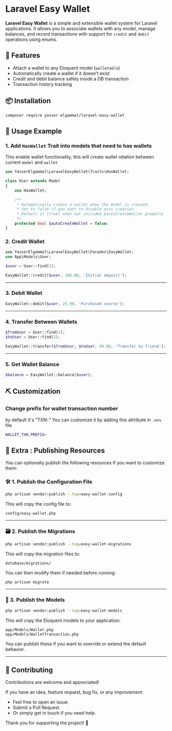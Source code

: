 # Laravel Easy Wallet

**Laravel Easy Wallet** is a simple and extensible wallet system for Laravel applications. It allows you to associate wallets with any model, manage balances, and record transactions with support for `credit` and `debit` operations using enums.

## 🚀 Features

- Attach a wallet to any Eloquent model (`walletable`)
- Automatically create a wallet if it doesn’t exist
- Credit and debit balance safely inside a DB transaction
- Transaction history tracking

## 📦 Installation

```bash
composer require yasser-elgammal/laravel-easy-wallet
```

## 💸 Usage Example

### 1. Add `HasWallet` Trait into models that need to has wallets
This enable wallet functionality, this will create wallet relation between current `model` and `wallet`

```php
use YasserElgammal\LaravelEasyWallet\Traits\HasWallet;

class User extends Model
{
    use HasWallet;

    /**
     * Automatically create a wallet when the model is created.
     * Set to false if you want to disable auto creation.
     * Default is [true] when not included $autoCreateWallet property
     */
    protected bool $autoCreateWallet = false;
}

```

### 2. Credit Wallet

```php
use YasserElgammal\LaravelEasyWallet\Facades\EasyWallet;
use App\Models\User;

$user = User::find(1);

EasyWallet::credit($user, 100.00, 'Initial deposit');
```

---

### 3. Debit Wallet

```php
EasyWallet::debit($user, 25.00, 'Purchased course');
```

---

### 4. Transfer Between Wallets

```php
$fromUser = User::find(1);
$toUser = User::find(2);

EasyWallet::transfer($fromUser, $toUser, 40.00, 'Transfer to friend');
```

---

### 5. Get Wallet Balance

```php
$balance = EasyWallet::balance($user);

```

## ⛏ Customization


### Change prefix for wallet transaction number 
by default it's "TXN-" You can customize it by adding this attribute in `.env` file

```bash
WALLET_TXN_PREFIX=

```
## 🔧 Extra : Publishing Resources

You can optionally publish the following resources if you want to customize them:

### 🛠️ 1. Publish the Configuration File

```bash
php artisan vendor:publish --tag=easy-wallet-config
```

This will copy the config file to:

```
config/easy-wallet.php
```

---

### 🗃️ 2. Publish the Migrations

```bash
php artisan vendor:publish --tag=easy-wallet-migrations
```

This will copy the migration files to:

```
database/migrations/
```

You can then modify them if needed before running:

```bash
php artisan migrate
```

---

### 🧩 3. Publish the Models

```bash
php artisan vendor:publish --tag=easy-wallet-models
```

This will copy the Eloquent models to your application:

```
app/Models/Wallet.php
app/Models/WalletTransaction.php
```

You can publish these if you want to override or extend the default behavior.

---

## 🤝 Contributing

Contributions are welcome and appreciated!

If you have an idea, feature request, bug fix, or any improvement:

* Feel free to open an issue.
* Submit a Pull Request.
* Or simply get in touch if you need help.

Thank you for supporting the project! 🙌

